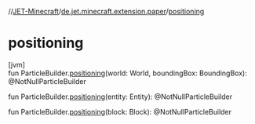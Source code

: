 //[JET-Minecraft](../../index.md)/[de.jet.minecraft.extension.paper](index.md)/[positioning](positioning.md)

# positioning

[jvm]\
fun ParticleBuilder.[positioning](positioning.md)(world: World, boundingBox: BoundingBox): @NotNullParticleBuilder

fun ParticleBuilder.[positioning](positioning.md)(entity: Entity): @NotNullParticleBuilder

fun ParticleBuilder.[positioning](positioning.md)(block: Block): @NotNullParticleBuilder
